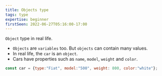 ```yaml
---
title: Objects type
tags: type
expertise: beginner
firstSeen: 2022-06-27T05:16:00-17:00
---
```


`Object` type in real life.

- `Objects` are `variables` too. But `objects` can contain many values.
- In real life, the `car` is an `object`.
- Cars have properties such as `name`, `model`, `weight` and `color`.

```js
const car = {type:"Fiat", model:"500", weight: 800, color:"white"};
```
